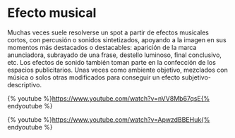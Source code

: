 # Efecto musical

Muchas veces suele resolverse un spot a partir de efectos musicales cortos, con percusión o sonidos sintetizados, apoyando a la imagen en sus momentos más destacados o destacables: aparición de la marca anunciadora, subrayado de una frase, destello luminoso, final conclusivo, etc. Los efectos de sonido también toman parte en la confección de los espacios publicitarios. Unas veces como ambiente objetivo, mezclados con música o solos otras modificados para conseguir un efecto subjetivo-descriptivo.

{% youtube %}https://www.youtube.com/watch?v=nVV8Mb67qsE{% endyoutube %}

{% youtube %}https://www.youtube.com/watch?v=ApwzdBBEHuk{% endyoutube %}
